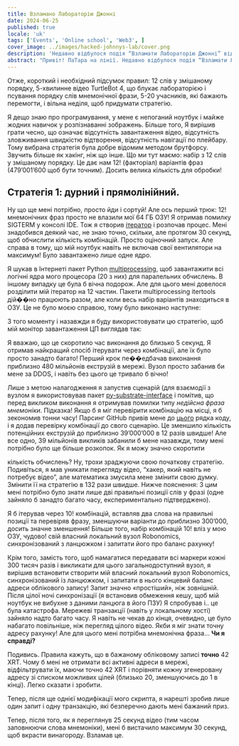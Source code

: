 ```yaml
---
title: Взламано Лабораторію Джонні
date: 2024-06-25
published: true
locale: 'uk'
tags: ['Events', 'Online school', 'Web3', ]
cover_image: ../images/hacked-johnnys-lab/cover.png
description: 'Недавно відбулося подія “Взламати Лабораторію Джонні” від Robonomics, і я вважаю, що я взламав її в певному сенсі! Окрім першої спроби, яку я програв через непорозуміння правил, я виграв кожне коло, в якому брав участь, і ось коротка історія “як”.'
abstract: "Привіт! ПаТара на лінії. Недавно відбулося подія “Взламати Лабораторію Джонні” від Robonomics, і я вважаю, що я взламав її в певному сенсі! Окрім першої спроби, яку я програв через непорозуміння правил, я виграв кожне коло, в якому брав участь, і ось коротка історія “як”. "
---
```


Отже, короткий і необхідний підсумок правил: 12 слів у змішаному порядку, 5-хвилинне відео TurtleBot 4, що блукає лабораторією
і псування порядку слів мнемонічної фрази, 5-20 учасників, які бажають перемогти, і вільна неділя, щоб придумати стратегію.

<rb-image zoom src="hacked-johnnys-lab/0.png" alt="Game Interface" />

Я дещо знаю про програмування, у мене є непоганий ноутбук і майже жодних навичок у розпізнаванні зображень. Більше того, 
Я вирішив грати чесно, що означає відсутність завантаження відео, відсутність зловживання швидкістю відтворення, відсутність навігації по плейбару. 
Тому вибрана стратегія була добре відомим методом брутфорсу. Звучить більше як хакінг, ніж що інше.
Що ми тут маємо: набір з 12 слів у змішаному порядку. Це дає нам 12! (факторіал) варіантів фраз 
(479’001’600 щоб бути точним). Досить велика кількість для обробки!


## Стратегія 1: дурний і прямолінійний.

Ну що ще мені потрібно, просто йди і сортуй! Але ось перший трюк: 12! мнемонічних фраз просто не влазили 
мої 64 ГБ ОЗУ! Я отримав помилку SIGTERM у консолі IDE. 
Тож я створив [ітератор](https://docs.python.org/3/library/itertools.html#itertools.permutations) і розпочав процес.
Мені знадобився деякий час, не знаю точно, скільки, але протягом 30 секунд, щоб обчислити кількість комбінацій.
Просто оціночний запуск. Але справа в тому, що мій ноутбук навіть не включав свої вентилятори на максимум! Було завантажено лише одне ядро. 

Я шукав в Інтернеті пакет Python [multiprocessing](https://docs.python.org/3/library/multiprocessing.html), щоб завантажити всі 
логічні ядра мого процесора (20 з них) для паралельних обчислень. В іншому випадку це була б вічна подорож. 
Але для цього мені довелося розділити мій ітератор на 12 частин. Пакети multiprocessing itertools дій��но працюють разом, 
але коли весь набір варіантів знаходиться в ОЗУ. Це не було моєю справою, тому було виконано наступне:

<rb-image zoom src="hacked-johnnys-lab/1.png" alt="Parallelizing"/>


З того моменту і назавжди я буду використовувати цю стратегію, щоб мій монітор завантаження ЦП виглядав так:

<rb-image zoom src="hacked-johnnys-lab/1_1.png" alt="CPU Load"/>


Я вважаю, що це скоротило час виконання до близько 5 секунд. Я отримав найкращий спосіб ітерувати через 
комбінації, але їх було просто занадто багато! Перший крок пе��едбачав виконання приблизно 480 мільйонів 
екструзій в мережі. Вузол просто забанив би мене за DDOS, і навіть без цього це тривало б вічно!

<rb-image zoom src="hacked-johnnys-lab/2.png" alt="1st Attempt"/>


Лише з метою налагодження я запустив сценарій (для взаємодії з вузлом я використовував пакет 
[py-substrate-interface](https://pypi.org/project/substrate-interface/1.0.3/) і помітив, що перед викликом 
виконання я отримував помилки типу _недійсна фраза мнемоніки_. Підказка! Якщо б я міг перевірити комбінацію на місці, 
я б зекономив тонни часу! Парсинг GitHub привів мене до 
[цього](https://github.com/polkascan/py-substrate-interface/blob/master/substrateinterface/keypair.py#L170) 
рядка коду, і я додав перевірку комбінації до свого сценарію. Це зменшило кількість потенційних екструзій до приблизно 39’000’000 в 12 разів швидше!
Але все одно, 39 мільйонів викликів забанили б мене назавжди, тому мені потрібно було ще більше розкопок. Як я можу значно скоротити

<rb-image zoom src="hacked-johnnys-lab/3.png" alt="2nd Attempt"/>


кількість обчислень? Ну, трохи зраджуючи свою початкову стратегію. Подивіться, я мав уникати перегляду відео, 
“хакер, який навіть не потребує відео”, але математика змусила мене змінити свою думку. Змінити її на стратегію в 132 рази швидше. 
Нижче пояснення: 
З цим мені потрібно було знати лише дві правильні позиції слів у фразі (одне зайняло б занадто багато часу, експериментально підтверджено).

<rb-image zoom src="hacked-johnnys-lab/4.png" alt="2 Words Insertion"/>


Я б ітерував через 10! комбінацій, вставляв два слова на правильні позиції та перевіряв фразу, 
зменшуючи варіанти до приблизно 300’000, досить значне зменшення! Більше того, набір комбінацій 10! вліз у мою ОЗУ, чудово! 
свій власний локальний вузол Robonomics, синхронізований з ланцюжком і запитати його про баланс рахунку!

<rb-image zoom src="hacked-johnnys-lab/5.png" alt="3rd Attempt"/>


Крім того, замість того, щоб намагатися передавати всі маркери кожні 300 тисяч разів і викликати для цього загальнодоступний вузол, я вирішив встановити
створити мій власний локальний вузол Robonomics, синхронізований із ланцюжком, і запитати в нього кінцевий баланс адреси облікового запису!
Запит значно «простіший», ніж зовнішній. Після цілої ночі синхронізації (я встановив обмеження кешу, щоб мій
ноутбук не вибухне з даними ланцюга в його ПЗУ) Я спробував і.. це була катастрофа. Мережеві транзакції
(навіть у локальному хості) зайняло надто багато часу. Я навіть не чекав до кінця, очевидно, це було набагато повільніше, ніж
перегляд цілого відео. Якби я міг знати точну адресу рахунку! Але для цього мені потрібна мнемонічна фраза… **Чи я справді?**

Подивись. Правила кажуть, що в бажаному обліковому записі **точно** 42 XRT. Чому б мені не отримати всі активні адреси в мережі,
відфільтрувати їх, маючи точно 42 XRT і порівняти кожну згенеровану адресу зі списком можливих цілей 
(близько 20, зменшуючись до 1 в кінці). Легко сказати і зробити. 

Тепер, після ще однієї модифікації мого скрипта, я нарешті зробив лише один запит і одну транзакцію, які безперечно 
дають мені бажаний приз.

<rb-image zoom src="hacked-johnnys-lab/6.png" alt="4th Attempt"/>


Тепер, після того, як я переглянув 25 секунд відео (тим часом заповнюючи слова мнемоніки), 
мені б вистачило максимум 30 секунд, щоб вкрасти винагороду. Взламав це.

<rb-image zoom src="hacked-johnnys-lab/7.png" alt="Discord Bot Notification"/>




